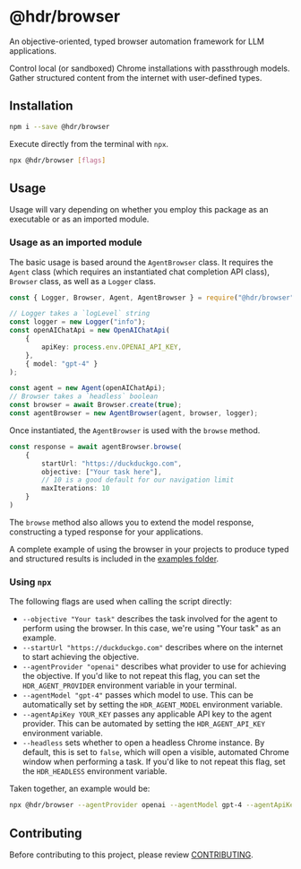 # @hdr/browser

An objective-oriented, typed browser automation framework for LLM applications.

Control local (or sandboxed) Chrome installations with passthrough models. Gather structured content from the internet with user-defined types.

## Installation

```bash
npm i --save @hdr/browser
```

Execute directly from the terminal with `npx`.

```bash
npx @hdr/browser [flags]
```

## Usage

Usage will vary depending on whether you employ this package as an executable or as an imported module.

### Usage as an imported module

The basic usage is based around the `AgentBrowser` class. It requires the `Agent` class (which requires an instantiated chat completion API class), `Browser` class, as well as a `Logger` class.

```ts
const { Logger, Browser, Agent, AgentBrowser } = require("@hdr/browser");

// Logger takes a `logLevel` string
const logger = new Logger("info");
const openAIChatApi = new OpenAIChatApi(
    {
        apiKey: process.env.OPENAI_API_KEY,
    },
    { model: "gpt-4" }
);

const agent = new Agent(openAIChatApi);
// Browser takes a `headless` boolean
const browser = await Browser.create(true);
const agentBrowser = new AgentBrowser(agent, browser, logger);
```

Once instantiated, the `AgentBrowser` is used with the `browse` method.

```ts
const response = await agentBrowser.browse(
    {
        startUrl: "https://duckduckgo.com",
        objective: ["Your task here"],
        // 10 is a good default for our navigation limit
        maxIterations: 10
    }
) 
```

The `browse` method also allows you to extend the model response, constructing a typed response for your applications.

A complete example of using the browser in your projects to produce typed and structured results is included in the [examples folder](/examples/).

### Using `npx`

The following flags are used when calling the script directly:

- `--objective "Your task"` describes the task involved for the agent to perform using the browser. In this case, we're using "Your task" as an example.
- `--startUrl "https://duckduckgo.com"` describes where on the internet to start achieving the objective.
- `--agentProvider "openai"` describes what provider to use for achieving the objective. If you'd like to not repeat this flag, you can set the `HDR_AGENT_PROVIDER` environment variable in your terminal.
- `--agentModel "gpt-4"` passes which model to use. This can be automatically set by setting the `HDR_AGENT_MODEL` environment variable.
- `--agentApiKey YOUR_KEY` passes any applicable API key to the agent provider. This can be automated by setting the `HDR_AGENT_API_KEY` environment variable.
- `--headless` sets whether to open a headless Chrome instance. By default, this is set to `false`, which will open a visible, automated Chrome window when performing a task. If you'd like to not repeat this flag, set the `HDR_HEADLESS` environment variable.

Taken together, an example would be:

```bash
npx @hdr/browser --agentProvider openai --agentModel gpt-4 --agentApiKey [key] --objective "how many editors are on wikipedia?" --startUrl "https://google.com"
```

## Contributing

Before contributing to this project, please review [CONTRIBUTING](/CONTRIBUTING).